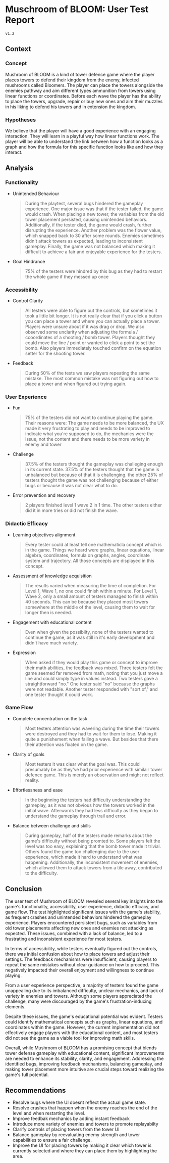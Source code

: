 # Muschroom of BLOOM: User Test Report

`v1.2`

## Context

### Concept

Mushroom of BLOOM is a kind of tower defence game where the player places towers to defend their kingdom from the enemy, infected mushrooms called Bloomers. The player can place the towers alongside the enemies pathway and aim different types ammunition from towers using linear functions or coordinates. Before each wave the player has the ability to place the towers, upgrade, repair or buy new ones and aim their muzzles in his liking to defend his towers and in extension the kingdom.

### Hypotheses

We believe that the player will have a good experience with an engaging interaction. They will learn in a playful way how linear functions work. The player will be able to understand the link between how a function looks as a graph and how the formula for this specific function looks like and how they interact.

## Analysis


### Functionality

- Unintended Behaviour
    > During the playtest, several bugs hindered the gameplay experience. One major issue was that if the tester failed, the game would crash. When placing a new tower, the variables from the old tower placement persisted, causing unintended behaviors. Additionally, if the tester died, the game would crash, further disrupting the experience. Another problem was the flower value, which snapped back to 30 after some rounds. Enemies sometimes didn't attack towers as expected, leading to inconsistent gameplay. Finally, the game was not balanced which making it difficult to achieve a fair and enjoyable experience for the testers.

- Goal Hindrance
    > 75% of the testers were hindred by this bug as they had to restart the whole game if they messed up once

### Accessibility

- Control Clarity
    > All testers were able to figure out the controls, but sometimes it took a little bit longer. It is not really clear that if you click a button you can place a tower and where you can actually place a tower. Players were unsure about if it was drag or drop. We also observed some unclarity when adjusting the formula / ccoordinates of a shooting / bomb tower. Players thought they could move the line / point or wanted to click a point to set the bomb. Also players immediately touched confirm on the equation setter for the shooting tower.

- Feedback 
    > During 50% of the tests we saw players repeating the same mistake. The most common mistake was not figuring out how to place a tower and when figured out trying again. 

### User Experience

- Fun
    > 75% of the testers did not want to continue playing the game. Their reasons were: The game needs to be more balanced, the UX made it very frustrating to play and needs to be improved to indicate what you're supposed to do, the mechanics were the issue, not the content and there needs to be more variety in enemy and tower

- Challenge
    > 37.5% of the testers thought the gameplay was challeging enough in its current state. 37.5% of the testers thought that the game is unbalanced but because of that it is challenging. the other 25% of testers thought the game was not challenging because of either bugs or because it was not clear what to do.

- Error prevention and recovery
    > 2 players finished level 1 wave 2 in 1 time. The other testers either did it in more tries or did not finish the wave.


### Didactic Efficacy

- Learning objectives alignment
    > Every tester could at least tell one mathematicla concept which is in the game. Things we heard were graphs, linear equations, linear algebra, coordinates, formula on graphs, angles, coordinate system and trajectory. All those concepts are displayed in this concept.

- Assessment of knowledge acquisition
    > The results varied when measuring the time of completion. For Level 1, Wave 1, no one could finish within a minute. For Level 1, Wave 2, only a small amount of testers managed to finish within 40 seconds. This can be because they placed most towers somewhere at the middle of the level, causing them to wait for longer then is needed.


- Engagement with educational content
    > Even when given the possibilty, none of the testers wanted to continue the game, as it was still in it's early development and didn't have much variety.
    

- Expression
   > When asked if they would play this game or concept to improve their math abilities, the feedback was mixed. Three testers felt the game seemed far removed from math, noting that you just move a line and could simply type in values instead. Two testers gave a straightforward "no." One tester said "no" because the graphs were not readable. Another tester responded with "sort of," and one tester thought it could work.

### Game Flow

- Complete concentration on the task
    > Most testers attention was wavering during the time their towers were destroyed and they had to wait for them to lose. Making it quite a punishement when failing a wave. But besides that there their attention was fixated on the game.

- Clarity of goals
    > Most testers it was clear what the goal was. This could presumably be as they've had prior experience with similair tower defence game. This is merely an observation and might not reflect reality.

- Effortlessness and ease
    > In the beginning the testers had difficulty understanding the gameplay, as it was not obvious how the towers worked in the initial wave. Afterwards they had less difficulty as they began to understand the gameplay through trail and error.

- Balance between challenge and skills
    > During gameplay, half of the testers made remarks about the game's difficulty without being promted to. Some players felt the level was too easy, explaining that the bomb tower made it trivial. Others found the game too challenging due to the user experience, which made it hard to understand what was happening. Additionally, the inconsistent movement of enemies, which allowed them to attack towers from a tile away, contributed to the difficulty.

## Conclusion

The user test of Mushroom of BLOOM revealed several key insights into the game's functionality, accessibility, user experience, didactic efficacy, and game flow. The test highlighted significant issues with the game's stability, as frequent crashes and unintended behaviors hindered the gameplay experience. Players encountered persistent bugs, such as variables from old tower placements affecting new ones and enemies not attacking as expected. These issues, combined with a lack of balance, led to a frustrating and inconsistent experience for most testers.

In terms of accessibility, while testers eventually figured out the controls, there was initial confusion about how to place towers and adjust their settings. The feedback mechanisms were insufficient, causing players to repeat the same mistakes without clear guidance on how to proceed. This negatively impacted their overall enjoyment and willingness to continue playing.

From a user experience perspective, a majority of testers found the game unappealing due to its imbalanced difficulty, unclear mechanics, and lack of variety in enemies and towers. Although some players appreciated the challenge, many were discouraged by the game's frustration-inducing elements.

Despite these issues, the game's educational potential was evident. Testers could identify mathematical concepts such as graphs, linear equations, and coordinates within the game. However, the current implementation did not effectively engage players with the educational content, and most testers did not see the game as a viable tool for improving math skills.

Overall, while Mushroom of BLOOM has a promising concept that blends tower defense gameplay with educational content, significant improvements are needed to enhance its stability, clarity, and engagement. Addressing the identified bugs, improving feedback mechanisms, balancing gameplay, and making tower placement more intuitive are crucial steps toward realizing the game's full potential.

## Recommendations

- Resolve bugs where the UI doesnt reflect the actual game state.
- Resolve crashes that happen when the enemy reaches the end of the level and when restarting the level.
- Improve feedbak mechanics by adding instant feedback
- Introduce more variety of enemies and towers to promote replayabilty
- Clarify controls of placing towers from the tower UI
- Balance gameplay by reevaluating enemy strength and tower capabilities to ensure a fair challenge.
- Improve the UI for placing towers by making it clear which tower is currently selected and where they can place them by highlighting the area.
